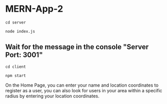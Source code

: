 # MERN-App-2
```
cd server
```
```
node index.js
```
## Wait for the message in the console "Server Port: 3001"
```
cd client 
```
```
npm start
```

On the Home Page, you can enter your name and location coordinates to register as a user, you can also look for users in your area within a specific radius by entering your location coordinates.
